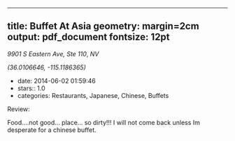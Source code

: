 
---
title: Buffet At Asia
geometry: margin=2cm
output: pdf_document
fontsize: 12pt
---

_9901 S Eastern Ave, Ste 110_, _NV_

*(36.0106646, -115.1186365)*

- date: 2014-06-02 01:59:46
- stars:: 1.0
-  categories: Restaurants, Japanese, Chinese, Buffets

Review:

Food....not good...  place... so dirty!!! I will not come back unless Im desperate for a chinese buffet.

